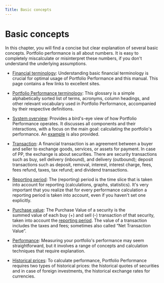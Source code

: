 ```yaml
---
Title: Basic concepts
---
```

# Basic concepts

In this chapter, you will find a concise but clear explanation of several basic concepts. Portfolio performance is all about numbers. It is easy to completely miscalculate or misinterpret these numbers, if you don't understand the underlying assumptions.

- [Financial terminology](financial-terminology.md): Understanding basic financial terminology is crucial for optimal usage of Portfolio Performance and this manual. This page contains a few links to excellent sites.

- [Portfolio Performance terminology](portfolio-performance-terminology.md): This glossary is a simple alphabetically sorted list of terms, acronyms, column headings, and other relevant vocabulary used in Portfolio Performance, accompanied by their respective definitions.

- [System overview](system-overview/index.md): Provides a bird's-eye view of how Portfolio Performance operates. It discusses all components and their interactions, with a focus on the main goal: calculating the portfolio's performance. An [example](system-overview/system-overview-example.md) is also provided.

- [Transaction](../reference/transaction/index.md): A financial transaction is an agreement between a buyer and seller to exchange goods, services, or assets for payment. In case of PP, the exchange is about securities. There are security transactions such as buy, sell delivery (inbound), and delivery (outbound); deposit transactions such as deposit, removal, interest, interest charge, fees, fees refund, taxes, tax refund; and dividend transactions.

- [Reporting period](reporting-period.md): The (reporting) period is the time slice that is taken into account for reporting (calculations, graphs, statistics). It's very important that you realize that for every performance calculation a reporting period is taken into account, even if you haven't set one explicitly.

- [Purchase value](purchase-value.md): The Purchase Value of a security is the summed value of each buy (+) and sell (-) transaction of that security, taken into account the [reporting period](reporting-period.md). The value of a transaction includes the taxes and fees; sometimes also called “Net Transaction Value”.

- [Performance](performance/index.md): Measuring your portfolio's performance may seem straightforward, but it involves a range of concepts and calculation techniques that require explanation.

- [Historical prices](historical-prices.md): To calculate performance, Portfolio Performance requires two types of historical prices: the historical quotes of securities and in case of foreign investments, the historical exchange rates for currencies.